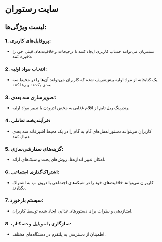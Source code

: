 # سایت رستوران

## لیست ویژگی‌ها:

### 1. پروفایل‌های کاربری:
- مشتریان می‌توانند حساب کاربری ایجاد کنند تا ترجیحات و خلاقیت‌های قبلی خود را ذخیره کنند.

### 2. انتخاب مواد اولیه:
- یک کتابخانه از مواد اولیه پیش‌تعریف شده که کاربران می‌توانند آن‌ها را در محیط سه بعدی بکشند و رها کنند.

### 3. تصویرسازی سه بعدی:
- رندرینگ ریل تایم از اقلام غذایی به محض افزودن یا تغییر مواد اولیه.

### 4. فرآیند پخت تعاملی:
- کاربران می‌توانند دستورالعمل‌های گام به گام را در یک محیط آشپزخانه سه بعدی دنبال کنند.

### 5. گزینه‌های سفارشی‌سازی:
- امکان تغییر اندازه‌ها، روش‌های پخت و سبک‌های ارائه.

### 6. اشتراک‌گذاری اجتماعی:
- کاربران می‌توانند خلاقیت‌های خود را در شبکه‌های اجتماعی یا درون اپ به اشتراک بگذارند.

### 7. سیستم بازخورد:
- امتیازدهی و نظرات برای دستورهای غذایی ایجاد شده توسط کاربران.

### 8. سازگاری با موبایل و دسکتاپ:
- اطمینان از دسترسی به پلتفرم در دستگاه‌های مختلف.